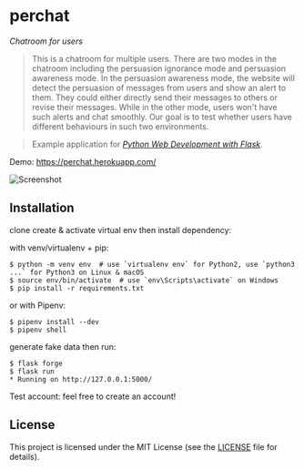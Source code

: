 # perchat

*Chatroom for users*
> This is a chatroom for multiple users. There are two modes in the chatroom including the persuasion ignorance mode and persuasion awareness mode. In the persuasion awareness mode, the website will detect the persuasion of messages from users and show an alert to them. They could either directly send their messages to others or revise their messages. While in the other mode, users won't have such alerts and chat smoothly. Our goal is to test whether users have different behaviours in such two environments.

> Example application for *[Python Web Development with Flask](https://perchat.herokuapp.com/)*.

Demo: https://perchat.herokuapp.com/

![Screenshot]()

## Installation

clone
create & activate virtual env then install dependency:

with venv/virtualenv + pip:
```
$ python -m venv env  # use `virtualenv env` for Python2, use `python3 ...` for Python3 on Linux & macOS
$ source env/bin/activate  # use `env\Scripts\activate` on Windows
$ pip install -r requirements.txt
```
or with Pipenv:
```
$ pipenv install --dev
$ pipenv shell
```
generate fake data then run:
```
$ flask forge
$ flask run
* Running on http://127.0.0.1:5000/
```
Test account:
feel free to create an account!

## License

This project is licensed under the MIT License (see the
[LICENSE](LICENSE) file for details).
